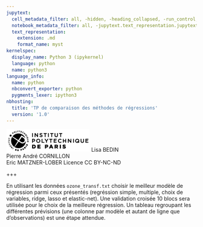 ```yaml
---
jupytext:
  cell_metadata_filter: all, -hidden, -heading_collapsed, -run_control, -trusted
  notebook_metadata_filter: all, -jupytext.text_representation.jupytext_version, -jupytext.text_representation.format_version, -language_info.version, -language_info.codemirror_mode.version, -language_info.codemirror_mode, -language_info.file_extension, -language_info.mimetype, -toc
  text_representation:
    extension: .md
    format_name: myst
kernelspec:
  display_name: Python 3 (ipykernel)
  language: python
  name: python3
language_info:
  name: python
  nbconvert_exporter: python
  pygments_lexer: ipython3
nbhosting:
  title: 'TP de comparaison des méthodes de régressions'
  version: '1.0'
---
```


<div class="licence">
<span><img src="media/logo_IPParis.png" /></span>
<span>Lisa BEDIN<br />Pierre André CORNILLON<br />Eric MATZNER-LOBER</span>
<span>Licence CC BY-NC-ND</span>
</div>

+++

En utilisant les données `ozone_transf.txt` choisir le meilleur modèle
de régression parmi ceux présentés (regréssion simple, multiple, choix de variables, ridge, lasso et elastic-net). Une validation croisée 10 blocs sera utilisée pour le choix de la meilleure régression. Un tableau regroupant
les différentes prévisions (une colonne par modèle et autant de ligne que d&rsquo;observations) est une étape attendue.



```{code-cell} python

```
